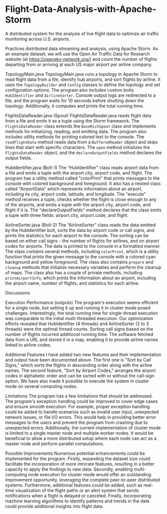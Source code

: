 # Flight-Data-Analysis-with-Apache-Storm
A distributed system for the analysis of live flight data to optimize air traffic monitoring across U.S. airports.

Practices distributed data streaming and analysis, using Apache Storm. As an example dataset, we will use the Open Air Traffic Data for Research website (at https://opensky-network.org/) and count the number of flights departing from or arriving at each US major airport per airline company.

TopologyMain.java
TopologyMain.java runs a topology in Apache Storm to read flight data from a file, identify hub airports, and sort flights by airline. It uses the `TopologyBuilder` and `Config` classes to define the topology and set configuration options. The program also includes custom bolts `HubIdentifier` and `AirlineSorter`. Console output logs are redirected to a file, and the program waits for 10 seconds before shutting down the topology. Additionally, it computes and prints the total running time.

FlightsDataReader.java (Spout)
FlightsDataReader.java reads flight data from a file and emits it as a tuple using the Storm framework. The `FlightsDataReader` class extends the `BaseRichSpout` class and implements methods for initializing, reading, and emitting data. The program also includes utility methods for printing colored text to the console. The `readFlightData` method reads data from a `BufferedReader` object and skips lines that start with specific characters. The `open` method initializes the `FlightsDataReader` object, and the `declareOutputFields` method declares the output fields.

HubIdentifier.java (Bolt-1)
The “HubIdentifier” class reads airport data from a file and emits a tuple with the airport city, airport code, and flight. The program has a utility method called "colorPrint" that prints messages to the console with colored background and foreground. It also has a nested class called "AirportData" which represents information about an airport, including its city, airport code, latitude, and longitude. The "execute" method receives a tuple, checks whether the flight is close enough to any of the airports, and emits a tuple with the airport city, airport code, and flight if it is. The "declareOutputFields" method declares that the class emits a tuple with three fields: airport.city, airport.code, and flight.

AirlineSorter.java (Bolt-2)
The “AirlineSorter” class reads the data emitted by the HubIdentifier bolt, sorts the data by airport code or call signs, and prints the statistics for each airport to the console. The sorting can be based on either call signs - the number of flights for airlines, and on airport codes for airports. The data is printed to the console in a formatted manner. The class contains several methods, including `colorPrint`, which is a utility function that prints the given message to the console with a colored cyan background and yellow foreground. The class also contains `prepare` and `cleanup` methods that initialize necessary variables and perform the cleanup of maps. The class also has a couple of private methods, including `printAirportInfo`, which prints the information about an airport, including the airport name, number of flights, and statistics for each airline.

Discussions

Execution Performance (outputs)
The program's execution seems efficient for a single node, but setting it up and running it in cluster mode posed challenges. Interestingly, the total running time for single-thread execution was comparable to the initial multi-threaded execution. Our optimization efforts revealed that HubIdentifier (4 threads) and AirlineSorter (2 to 3 threads) were the optimal thread counts. Sorting call signs based on the number of flights incurred additional running time. The software fetched data from a URL and stored it in a map, enabling it to provide airline names linked to airline codes.

Additional Features
I have added two new features and their implementation and output have been documented above. The first one is "Sort by Call Signs," which sorts the flights in descending order along with the airline names. The second feature, "Sort by Airport Codes," arranges the airport codes in alphabetic order and can be sorted with or without the call-sign option. We have also made it possible to execute the system in cluster mode on several computing nodes.

Limitations
The program has a few limitations that should be addressed. The program's exception handling could be improved to cover edge cases and ensure smooth execution. For example, proper exception handling could be added to handle scenarios such as invalid user input, unexpected network issues, or file I/O errors. This would help in providing better error messages to the users and prevent the program from crashing due to unexpected errors. Additionally, the current implementation of cluster mode is limited to a single master node and multiple worker nodes. It would be beneficial to allow a more distributed setup where each node can act as a master node and perform parallel computations.

Possible Improvements
Numerous potential enhancements could be implemented for the program. Firstly, expanding the dataset size could facilitate the incorporation of more intricate features, resulting in a better capacity to apply the findings to new data. Secondly, enabling multi-computing node execution for cluster mode would offer an outstanding improvement opportunity, leveraging the complete peer-to-peer distributed systems. Furthermore, additional features could be added, such as real-time visualization of the flight paths or an alert system that sends notifications when a flight is delayed or canceled. Finally, incorporating machine learning algorithms to identify patterns and trends in the data could provide additional insights into flight data.
